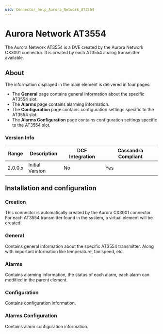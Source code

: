 ```yaml
---
uid: Connector_help_Aurora_Network_AT3554
---
```


# Aurora Network AT3554

The Aurora Network AT3554 is a DVE created by the Aurora Network CX3001 connector. It is created by each AT3554 analog transmitter available.

## About

The information displayed in the main element is delivered in four pages:

- The **General** page contains general information about the specific AT3554 slot.
- The **Alarms** page contains alarming information.
- The **Configuration** page contains configuration settings specific to the AT3554 slot.
- The **Alarms Configuration** page contains configuration settings specific to the AT3554 slot.

### Version Info

| Range | Description | DCF Integration | Cassandra Compliant |
|------------------|-----------------|---------------------|-------------------------|
| 2.0.0.x          | Initial Version | No                  | Yes                     |

## Installation and configuration

### Creation

This connector is automatically created by the Aurora CX3001 connector. For each AT3554 transmitter found in the system, a virtual element will be created.

### General

Contains general information about the specific AT3554 transmitter. Along with important information like temperature, fan speed, etc.

### Alarms

Contains alarming information, the status of each alarm, each alarm can modified in the parent element.

### Configuration

Contains configuration information.

### Alarms Configuration

Contains alarm configuration information.
